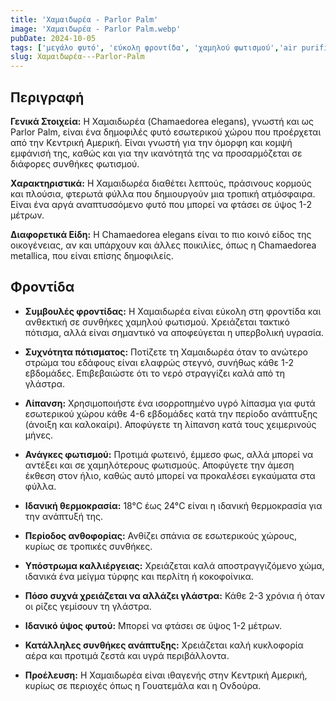 ```yaml
---
title: 'Χαμαιδωρέα - Parlor Palm'
image: 'Χαμαιδωρέα - Parlor Palm.webp'
pubDate: 2024-10-05
tags: ['μεγάλο φυτό', 'εύκολη φροντίδα', 'χαμηλού φωτισμού','air purifier']
slug: Χαμαιδωρέα---Parlor-Palm
---
```


**Περιγραφή**
----------------
**Γενικά Στοιχεία:**
Η Χαμαιδωρέα (Chamaedorea elegans), γνωστή και ως Parlor Palm, είναι ένα δημοφιλές φυτό εσωτερικού χώρου που προέρχεται από την Κεντρική Αμερική. Είναι γνωστή για την όμορφη και κομψή εμφάνισή της, καθώς και για την ικανότητά της να προσαρμόζεται σε διάφορες συνθήκες φωτισμού.

**Χαρακτηριστικά:**
Η Χαμαιδωρέα διαθέτει λεπτούς, πράσινους κορμούς και πλούσια, φτερωτά φύλλα που δημιουργούν μια τροπική ατμόσφαιρα. Είναι ένα αργά αναπτυσσόμενο φυτό που μπορεί να φτάσει σε ύψος 1-2 μέτρων.

**Διαφορετικά Είδη:**
Η Chamaedorea elegans είναι το πιο κοινό είδος της οικογένειας, αν και υπάρχουν και άλλες ποικιλίες, όπως η Chamaedorea metallica, που είναι επίσης δημοφιλείς.

**Φροντίδα**
--------------
* **Συμβουλές φροντίδας:** 
  Η Χαμαιδωρέα είναι εύκολη στη φροντίδα και ανθεκτική σε συνθήκες χαμηλού φωτισμού. Χρειάζεται τακτικό πότισμα, αλλά είναι σημαντικό να αποφεύγεται η υπερβολική υγρασία.

* **Συχνότητα πότισματος:** 
  Ποτίζετε τη Χαμαιδωρέα όταν το ανώτερο στρώμα του εδάφους είναι ελαφρώς στεγνό, συνήθως κάθε 1-2 εβδομάδες. Επιβεβαιώστε ότι το νερό στραγγίζει καλά από τη γλάστρα.

* **Λίπανση:** 
  Χρησιμοποιήστε ένα ισορροπημένο υγρό λίπασμα για φυτά εσωτερικού χώρου κάθε 4-6 εβδομάδες κατά την περίοδο ανάπτυξης (άνοιξη και καλοκαίρι). Αποφύγετε τη λίπανση κατά τους χειμερινούς μήνες.

* **Ανάγκες φωτισμού:** 
  Προτιμά φωτεινό, έμμεσο φως, αλλά μπορεί να αντέξει και σε χαμηλότερους φωτισμούς. Αποφύγετε την άμεση έκθεση στον ήλιο, καθώς αυτό μπορεί να προκαλέσει εγκαύματα στα φύλλα.

* **Ιδανική θερμοκρασία:** 
  18°C έως 24°C είναι η ιδανική θερμοκρασία για την ανάπτυξή της.

* **Περίοδος ανθοφορίας:**
  Ανθίζει σπάνια σε εσωτερικούς χώρους, κυρίως σε τροπικές συνθήκες.

* **Υπόστρωμα καλλιέργειας:**
  Χρειάζεται καλά αποστραγγιζόμενο χώμα, ιδανικά ένα μείγμα τύρφης και περλίτη ή κοκοφοίνικα.

* **Πόσο συχνά χρειάζεται να αλλάζει γλάστρα:** 
  Κάθε 2-3 χρόνια ή όταν οι ρίζες γεμίσουν τη γλάστρα.

* **Ιδανικό ύψος φυτού:** 
  Μπορεί να φτάσει σε ύψος 1-2 μέτρων.

* **Κατάλληλες συνθήκες ανάπτυξης:** 
  Χρειάζεται καλή κυκλοφορία αέρα και προτιμά ζεστά και υγρά περιβάλλοντα.

* **Προέλευση:**
  Η Χαμαιδωρέα είναι ιθαγενής στην Κεντρική Αμερική, κυρίως σε περιοχές όπως η Γουατεμάλα και η Ονδούρα.